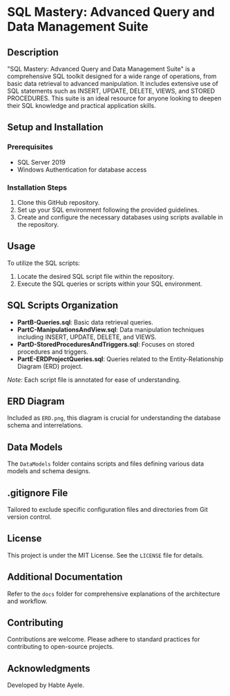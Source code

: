 # SQL Mastery: Advanced Query and Data Management Suite

## Description
"SQL Mastery: Advanced Query and Data Management Suite" is a comprehensive SQL toolkit designed for a wide range of operations, from basic data retrieval to advanced manipulation. It includes extensive use of SQL statements such as INSERT, UPDATE, DELETE, VIEWS, and STORED PROCEDURES. This suite is an ideal resource for anyone looking to deepen their SQL knowledge and practical application skills.

## Setup and Installation

### Prerequisites
- SQL Server 2019
- Windows Authentication for database access

### Installation Steps
1. Clone this GitHub repository.
2. Set up your SQL environment following the provided guidelines.
3. Create and configure the necessary databases using scripts available in the repository.

## Usage
To utilize the SQL scripts:
1. Locate the desired SQL script file within the repository.
2. Execute the SQL queries or scripts within your SQL environment.

## SQL Scripts Organization
- **PartB-Queries.sql**: Basic data retrieval queries.
- **PartC-ManipulationsAndView.sql**: Data manipulation techniques including INSERT, UPDATE, DELETE, and VIEWS.
- **PartD-StoredProceduresAndTriggers.sql**: Focuses on stored procedures and triggers.
- **PartE-ERDProjectQueries.sql**: Queries related to the Entity-Relationship Diagram (ERD) project.

_Note_: Each script file is annotated for ease of understanding.

## ERD Diagram
Included as `ERD.png`, this diagram is crucial for understanding the database schema and interrelations.

## Data Models
The `DataModels` folder contains scripts and files defining various data models and schema designs.

## .gitignore File
Tailored to exclude specific configuration files and directories from Git version control.

## License
This project is under the MIT License. See the `LICENSE` file for details.

## Additional Documentation
Refer to the `docs` folder for comprehensive explanations of the architecture and workflow.

## Contributing
Contributions are welcome. Please adhere to standard practices for contributing to open-source projects.

## Acknowledgments
Developed by Habte Ayele.

